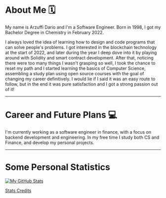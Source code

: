 # About Me 🗓️

My name is Arzuffi Dario and I'm a Software Engineer.
Born in 1998, I got my Bachelor Degree in Chemistry in February 2022.

I always loved the idea of learning how to design and code programs that can solve people's problems. I got interested in the blockchain technology at the start of 2022, and later during the year I deep dove into it by playing around with Solidity and smart contract development.
After that, noticing there were too many things I wasn't grasping so well, I took the chance to reset my path and I started learning the basics of Computer Science, assembling a study plan using open source courses with the goal of changing my career definitively. I would lie if I said it was an easy route to follow, but in the end it was pure satisfaction and I got a strong passion out of it!

---

# Career and Future Plans 💻

I'm currently working as a software engineer in finance, with a focus on backend development and engineering. 
In my free time I study both CS and Finance, and develop my personal projects.

---

# Some Personal Statistics

[![My GitHub Stats](https://github-readme-stats.vercel.app/api?username=Fendross&show_icons=true&theme=transparent&title_color=bfee90&text_color=90ee90&icon_color=90eebf)](https://github.com/anuraghazra/github-readme-stats)

[Stats Credits](https://github.com/anuraghazra/github-readme-stats)
